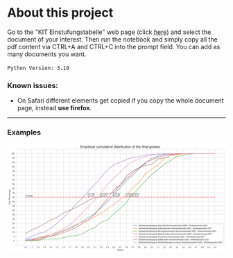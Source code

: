 # About this project
Go to the "KIT Einstufungstabelle" web page (click [here](https://www.sle.kit.edu/nachstudium/ects-einstufungstabellen.php)) and select the document of your interest. 
Then run the notebook and simply copy all the pdf content via CTRL+A and CTRL+C into the prompt field. You can add as many documents you want.

`Python Version: 3.10`

### Known issues:
+ On Safari different elements get copied if you copy the whole document page, instead **use firefox**.

___
### Examples 

![](assets/different_majors.png)